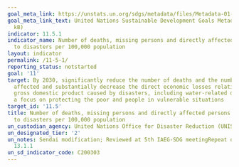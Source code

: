 ```yaml
---
goal_meta_link: https://unstats.un.org/sdgs/metadata/files/Metadata-01-05-01.pdf
goal_meta_link_text: United Nations Sustainable Development Goals Metadata (PDF 225
  kB)
indicator: 11.5.1
indicator_name: Number of deaths, missing persons and directly affected persons attributed
  to disasters per 100,000 population
layout: indicator
permalink: /11-5-1/
reporting_status: notstarted
goal: '11'
target: By 2030, significantly reduce the number of deaths and the number of people
  affected and substantially decrease the direct economic losses relative to global
  gross domestic product caused by disasters, including water-related disasters, with
  a focus on protecting the poor and people in vulnerable situations
target_id: '11.5'
title: Number of deaths, missing persons and directly affected persons attributed
  to disasters per 100,000 population
un_custodian_agency: United Nations Office for Disaster Reduction (UNISDR)
un_designated_tier: '2'
un_notes: Sendai modification; Reviewed at 5th IAEG-SDG meetingRepeat of 1.5.1 and
  13.1.1
un_sd_indicator_code: C200303
---
```

